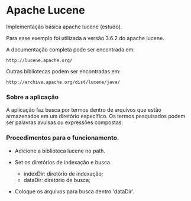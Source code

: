 # Apache Lucene #

Implementação básica apache lucene (estudo).

Para esse exemplo foi utilizada a versão 3.6.2 do apache lucene.

A documentação completa pode ser encontrada em:

	http://lucene.apache.org/

Outras bibliotecas podem ser encontradas em:

	http://archive.apache.org/dist/lucene/java/

### Sobre a aplicação ###
	
A aplicação faz busca por termos dentro de arquivos que estão armazenados em um diretório específico.
Os termos pesquisados podem ser palavras avulsas ou expressões compostas.

### Procedimentos para o funcionamento. ###

- Adicione a biblioteca lucene no path.

- Set os diretórios de indexação e busca.
	- indexDir: diretório de indexação;
	- dataDir: diretório de busca;
	
- Coloque os arquivos para busca dentro 'dataDir'.

